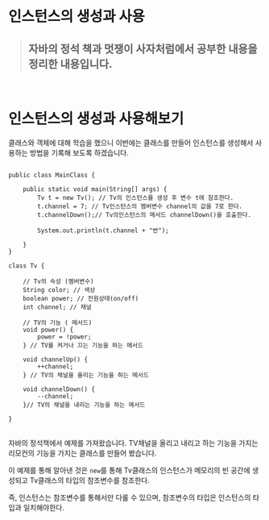 # 인스턴스의 생성과 사용
>## 자바의 정석 책과 멋쟁이 사자처럼에서 공부한 내용을 정리한 내용입니다.

&nbsp;
# 인스턴스의 생성과 사용해보기
클래스와 객체에 대해 학습을 했으니 이번에는 클래스를 만들어 인스턴스를 생성해서 사용하는 방법을 기록해 보도록 하겠습니다.

<pre>
<code>
public class MainClass {

	public static void main(String[] args) {
		Tv t = new Tv(); // Tv의 인스턴스를 생성 후 변수 t에 참조한다.
		t.channel = 7; // Tv인스턴스의 멤버변수 channel의 값을 7로 한다.
		t.channelDown();// Tv의인스턴스의 메서드 channelDown()을 호출한다.

		System.out.println(t.channel + "번");

	}
}

class Tv {

	// Tv의 속성 (멤버변수)
	String color; // 색상
	boolean power; // 전원상태(on/off)
	int channel; // 채널

	// TV의 기능 ( 메서드)
	void power() {
		power = !power;
	} // TV를 켜거나 끄는 기능을 하는 메서드

	void channelUp() {
		++channel;
	} // TV의 채널을 올리는 기능을 하는 메서드

	void channelDown() {
		--channel;
	}// TV의 채널을 내리는 기능을 하는 메서드

}
</code>
</pre>
 자바의 정석책에서 예제를 가져왔습니다.
 TV채널을 올리고 내리고 하는 기능을 가지는 리모컨의 기능을 가지는 클래스를 만들어 봤습니다. 

이 예제를 통해 알아낸 것은 `new`를 통해 Tv클래스의 인스턴스가 메모리의 빈 공간에 생성되고 Tv클래스의 타입의 참조변수를 참조한다.

즉, 인스턴스는 참조변수를 통해서만 다룰 수 있으며, 참조변수의 타입은 인스턴스의 타입과 일치해야한다.



